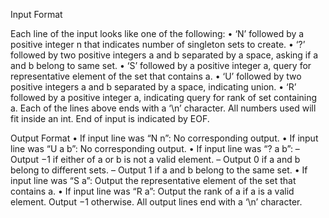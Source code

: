 Input Format

Each line of the input looks like one of the following:
• ‘N’ followed by a positive integer n that indicates number of singleton sets to create.
• ‘?’ followed by two positive integers a and b separated by a space, asking if a and b belong to same set.
• ‘S’ followed by a positive integer a, query for representative element of the set that contains a.
• ‘U’ followed by two positive integers a and b separated by a space, indicating union.
• ‘R’ followed by a positive integer a, indicating query for rank of set containing a.
Each of the lines above ends with a ‘\n’ character. All numbers used will fit inside an int.
End of input is indicated by EOF.


Output Format
• If input line was “N n”: No corresponding output.
• If input line was “U a b”: No corresponding output.
• If input line was “? a b”:
– Output −1 if either of a or b is not a valid element.
– Output 0 if a and b belong to different sets.
– Output 1 if a and b belong to the same set.
• If input line was “S a”:
Output the representative element of the set that contains a.
• If input line was “R a”:
Output the rank of a if a is a valid element. Output −1 otherwise.
All output lines end with a ‘\n’ character.
